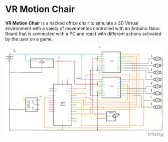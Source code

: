 # VR Motion Chair
<b>VR Motion Chair</b> is a hacked office chair to simulate a 3D Virtual environment with a vaiety of movementes controlled with an Arduino Nano Board that is connected with a PC and react with different actions activated by the user on a game.

<p align="center">
  <img  src="Hardware/scheme/nasa_esquema.png" width="500"/>
</p>
 	
